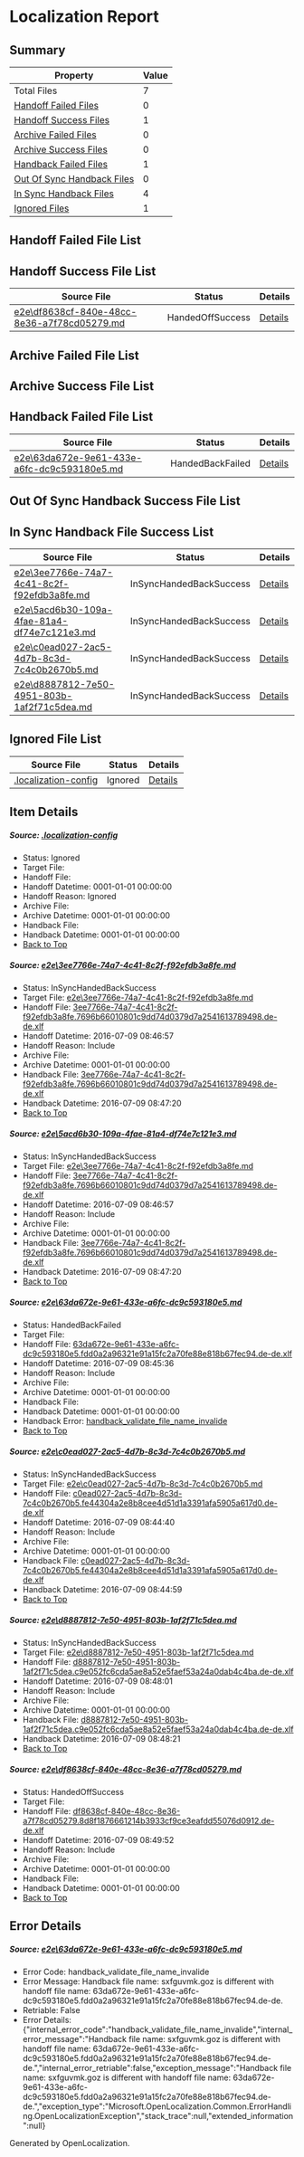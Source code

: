 # <a name='report-top'></a> Localization Report

## Summary
 Property | Value 
 -------- | ----- 
 Total Files | 7
[ Handoff Failed Files ](#handoff-failed-list)| 0
[ Handoff Success Files ](#handoff-success-list)| 1
[ Archive Failed Files ](#archive-failed-list)| 0
[ Archive Success Files ](#archive-success-list)| 0
[ Handback Failed Files ](#handback-failed-list)| 1
[ Out Of Sync Handback Files ](#outofsync-handback-success-list)| 0
[ In Sync Handback Files ](#insync-handback-success-list)| 4
[ Ignored Files ](#ignored-list)| 1

## <a name='handoff-failed-list'></a> Handoff Failed File List

## <a name='handoff-success-list'></a> Handoff Success File List
 Source File | Status | Details 
 ----------- | ------ | ------- 
 [e2e\df8638cf-840e-48cc-8e36-a7f78cd05279.md](https://github.com/OpenLocalizationTestOrg/oltest/blob/7b17068842396bb4c77f8496f50ddc1411a6aed5/e2e/df8638cf-840e-48cc-8e36-a7f78cd05279.md) | HandedOffSuccess | [Details](#b81ad080dbf19f1da6a9d30d1a66ab196b5c38526)

## <a name='archive-failed-list'></a> Archive Failed File List

## <a name='archive-success-list'></a> Archive Success File List

## <a name='handback-failed-list'></a> Handback Failed File List
 Source File | Status | Details 
 ----------- | ------ | ------- 
 [e2e\63da672e-9e61-433e-a6fc-dc9c593180e5.md](https://github.com/OpenLocalizationTestOrg/oltest/blob/7e5e19fd3a1082d36db5fa043da6e2b9db1df5ea/e2e/63da672e-9e61-433e-a6fc-dc9c593180e5.md) | HandedBackFailed | [Details](#a23939fab22eb9a1911f9e302a167a63dcaf0b463)

## <a name='outofsync-handback-success-list'></a> Out Of Sync Handback Success File List

## <a name='insync-handback-success-list'></a> In Sync Handback File Success List
 Source File | Status | Details 
 ----------- | ------ | ------- 
 [e2e\3ee7766e-74a7-4c41-8c2f-f92efdb3a8fe.md](https://github.com/OpenLocalizationTestOrg/oltest/blob/fdc3aca9c61b191b20172bbfaaab83fcd64f7173/e2e/3ee7766e-74a7-4c41-8c2f-f92efdb3a8fe.md) | InSyncHandedBackSuccess | [Details](#4181ac1a354ee3b20379dc60e1593ba191ab08601)
 [e2e\5acd6b30-109a-4fae-81a4-df74e7c121e3.md](https://github.com/OpenLocalizationTestOrg/oltest/blob/7b17068842396bb4c77f8496f50ddc1411a6aed5/e2e/5acd6b30-109a-4fae-81a4-df74e7c121e3.md) | InSyncHandedBackSuccess | [Details](#4181ac1a354ee3b20379dc60e1593ba191ab08602)
 [e2e\c0ead027-2ac5-4d7b-8c3d-7c4c0b2670b5.md](https://github.com/OpenLocalizationTestOrg/oltest/blob/e3e80a793fafc0c4fbaf20c1bf1b676aa1703eb7/e2e/c0ead027-2ac5-4d7b-8c3d-7c4c0b2670b5.md) | InSyncHandedBackSuccess | [Details](#d73dd76d7e223e3218ae9958b549fe7fcf5c06404)
 [e2e\d8887812-7e50-4951-803b-1af2f71c5dea.md](https://github.com/OpenLocalizationTestOrg/oltest/blob/231e16d883fbc6c25c4543b8969467c42125dab7/e2e/d8887812-7e50-4951-803b-1af2f71c5dea.md) | InSyncHandedBackSuccess | [Details](#56daa0e948622fa7ba8239e835dac2126ee1e5065)

## <a name='ignored-list'></a> Ignored File List
 Source File | Status | Details 
 ----------- | ------ | ------- 
 [.localization-config](https://github.com/OpenLocalizationTestOrg/oltest/blob/7b17068842396bb4c77f8496f50ddc1411a6aed5/.localization-config) | Ignored | [Details](#3d4f252ac210baf56311d7e97dcc2db10974dbd20)

## Item Details
##### <a name='3d4f252ac210baf56311d7e97dcc2db10974dbd20'></a> Source: [.localization-config](https://github.com/OpenLocalizationTestOrg/oltest/blob/7b17068842396bb4c77f8496f50ddc1411a6aed5/.localization-config)
* Status: Ignored
* Target File: 
* Handoff File: 
* Handoff Datetime: 0001-01-01 00:00:00
* Handoff Reason: Ignored
* Archive File: 
* Archive Datetime: 0001-01-01 00:00:00
* Handback File: 
* Handback Datetime: 0001-01-01 00:00:00
* [Back to Top](#report-top)

##### <a name='4181ac1a354ee3b20379dc60e1593ba191ab08601'></a> Source: [e2e\3ee7766e-74a7-4c41-8c2f-f92efdb3a8fe.md](https://github.com/OpenLocalizationTestOrg/oltest/blob/fdc3aca9c61b191b20172bbfaaab83fcd64f7173/e2e/3ee7766e-74a7-4c41-8c2f-f92efdb3a8fe.md)
* Status: InSyncHandedBackSuccess
* Target File: [e2e\3ee7766e-74a7-4c41-8c2f-f92efdb3a8fe.md](https://github.com/OpenLocalizationTestOrg/oltest-dede-fly/blob/17f04d559f6abed6c625c813e8bf744a1e7bd3f4/e2e/3ee7766e-74a7-4c41-8c2f-f92efdb3a8fe.md)
* Handoff File: [3ee7766e-74a7-4c41-8c2f-f92efdb3a8fe.7696b66010801c9dd74d0379d7a2541613789498.de-de.xlf](https://github.com/OpenLocalizationTestOrg/olhandoff-e2e/blob/b55fe947029906bdc4642490c84e6c6742de930b/ol-handoff/OpenLocalizationTestOrg/oltest-dede-fly/ci/ht/3ee7766e-74a7-4c41-8c2f-f92efdb3a8fe.7696b66010801c9dd74d0379d7a2541613789498.de-de.xlf)
* Handoff Datetime: 2016-07-09 08:46:57
* Handoff Reason: Include
* Archive File: 
* Archive Datetime: 0001-01-01 00:00:00
* Handback File: [3ee7766e-74a7-4c41-8c2f-f92efdb3a8fe.7696b66010801c9dd74d0379d7a2541613789498.de-de.xlf](https://github.com/OpenLocalizationTestOrg/olhandback-e2e/blob/f2c2b228408aa4af6b9746a857ee36303ec095c7/ol-handback/OpenLocalizationTestOrg/oltest-dede-fly/ci/ht/3ee7766e-74a7-4c41-8c2f-f92efdb3a8fe.7696b66010801c9dd74d0379d7a2541613789498.de-de.xlf)
* Handback Datetime: 2016-07-09 08:47:20
* [Back to Top](#report-top)

##### <a name='4181ac1a354ee3b20379dc60e1593ba191ab08602'></a> Source: [e2e\5acd6b30-109a-4fae-81a4-df74e7c121e3.md](https://github.com/OpenLocalizationTestOrg/oltest/blob/7b17068842396bb4c77f8496f50ddc1411a6aed5/e2e/5acd6b30-109a-4fae-81a4-df74e7c121e3.md)
* Status: InSyncHandedBackSuccess
* Target File: [e2e\3ee7766e-74a7-4c41-8c2f-f92efdb3a8fe.md](https://github.com/OpenLocalizationTestOrg/oltest-dede-fly/blob/17f04d559f6abed6c625c813e8bf744a1e7bd3f4/e2e/3ee7766e-74a7-4c41-8c2f-f92efdb3a8fe.md)
* Handoff File: [3ee7766e-74a7-4c41-8c2f-f92efdb3a8fe.7696b66010801c9dd74d0379d7a2541613789498.de-de.xlf](https://github.com/OpenLocalizationTestOrg/olhandoff-e2e/blob/b55fe947029906bdc4642490c84e6c6742de930b/ol-handoff/OpenLocalizationTestOrg/oltest-dede-fly/ci/ht/3ee7766e-74a7-4c41-8c2f-f92efdb3a8fe.7696b66010801c9dd74d0379d7a2541613789498.de-de.xlf)
* Handoff Datetime: 2016-07-09 08:46:57
* Handoff Reason: Include
* Archive File: 
* Archive Datetime: 0001-01-01 00:00:00
* Handback File: [3ee7766e-74a7-4c41-8c2f-f92efdb3a8fe.7696b66010801c9dd74d0379d7a2541613789498.de-de.xlf](https://github.com/OpenLocalizationTestOrg/olhandback-e2e/blob/f2c2b228408aa4af6b9746a857ee36303ec095c7/ol-handback/OpenLocalizationTestOrg/oltest-dede-fly/ci/ht/3ee7766e-74a7-4c41-8c2f-f92efdb3a8fe.7696b66010801c9dd74d0379d7a2541613789498.de-de.xlf)
* Handback Datetime: 2016-07-09 08:47:20
* [Back to Top](#report-top)

##### <a name='a23939fab22eb9a1911f9e302a167a63dcaf0b463'></a> Source: [e2e\63da672e-9e61-433e-a6fc-dc9c593180e5.md](https://github.com/OpenLocalizationTestOrg/oltest/blob/7e5e19fd3a1082d36db5fa043da6e2b9db1df5ea/e2e/63da672e-9e61-433e-a6fc-dc9c593180e5.md)
* Status: HandedBackFailed
* Target File: 
* Handoff File: [63da672e-9e61-433e-a6fc-dc9c593180e5.fdd0a2a96321e91a15fc2a70fe88e818b67fec94.de-de.xlf](https://github.com/OpenLocalizationTestOrg/olhandoff-e2e/blob/ef0fd8de6cd2a3109ab5ef61e8765a31e5ffd02a/ol-handoff/OpenLocalizationTestOrg/oltest-dede-fly/ci/ht/63da672e-9e61-433e-a6fc-dc9c593180e5.fdd0a2a96321e91a15fc2a70fe88e818b67fec94.de-de.xlf)
* Handoff Datetime: 2016-07-09 08:45:36
* Handoff Reason: Include
* Archive File: 
* Archive Datetime: 0001-01-01 00:00:00
* Handback File: 
* Handback Datetime: 0001-01-01 00:00:00
* Handback Error: [handback_validate_file_name_invalide](#a23939fab22eb9a1911f9e302a167a63dcaf0b463handback_validate_file_name_invalide)
* [Back to Top](#report-top)

##### <a name='d73dd76d7e223e3218ae9958b549fe7fcf5c06404'></a> Source: [e2e\c0ead027-2ac5-4d7b-8c3d-7c4c0b2670b5.md](https://github.com/OpenLocalizationTestOrg/oltest/blob/e3e80a793fafc0c4fbaf20c1bf1b676aa1703eb7/e2e/c0ead027-2ac5-4d7b-8c3d-7c4c0b2670b5.md)
* Status: InSyncHandedBackSuccess
* Target File: [e2e\c0ead027-2ac5-4d7b-8c3d-7c4c0b2670b5.md](https://github.com/OpenLocalizationTestOrg/oltest-dede-fly/blob/556277833d25a80ad9dc3d05e2f91273a8ba96ac/e2e/c0ead027-2ac5-4d7b-8c3d-7c4c0b2670b5.md)
* Handoff File: [c0ead027-2ac5-4d7b-8c3d-7c4c0b2670b5.fe44304a2e8b8cee4d51d1a3391afa5905a617d0.de-de.xlf](https://github.com/OpenLocalizationTestOrg/olhandoff-e2e/blob/579a71166f34b465d3a856ddb03a8bd21e8b9142/ol-handoff/OpenLocalizationTestOrg/oltest-dede-fly/ci/ht/c0ead027-2ac5-4d7b-8c3d-7c4c0b2670b5.fe44304a2e8b8cee4d51d1a3391afa5905a617d0.de-de.xlf)
* Handoff Datetime: 2016-07-09 08:44:40
* Handoff Reason: Include
* Archive File: 
* Archive Datetime: 0001-01-01 00:00:00
* Handback File: [c0ead027-2ac5-4d7b-8c3d-7c4c0b2670b5.fe44304a2e8b8cee4d51d1a3391afa5905a617d0.de-de.xlf](https://github.com/OpenLocalizationTestOrg/olhandback-e2e/blob/4b00439087932caa995c8574bba71b4272f6085c/ol-handback/OpenLocalizationTestOrg/oltest-dede-fly/ci/ht/c0ead027-2ac5-4d7b-8c3d-7c4c0b2670b5.fe44304a2e8b8cee4d51d1a3391afa5905a617d0.de-de.xlf)
* Handback Datetime: 2016-07-09 08:44:59
* [Back to Top](#report-top)

##### <a name='56daa0e948622fa7ba8239e835dac2126ee1e5065'></a> Source: [e2e\d8887812-7e50-4951-803b-1af2f71c5dea.md](https://github.com/OpenLocalizationTestOrg/oltest/blob/231e16d883fbc6c25c4543b8969467c42125dab7/e2e/d8887812-7e50-4951-803b-1af2f71c5dea.md)
* Status: InSyncHandedBackSuccess
* Target File: [e2e\d8887812-7e50-4951-803b-1af2f71c5dea.md](https://github.com/OpenLocalizationTestOrg/oltest-dede-fly/blob/9097454ca6bc12c776f4650741084c5eae8a76f8/e2e/d8887812-7e50-4951-803b-1af2f71c5dea.md)
* Handoff File: [d8887812-7e50-4951-803b-1af2f71c5dea.c9e052fc6cda5ae8a52e5faef53a24a0dab4c4ba.de-de.xlf](https://github.com/OpenLocalizationTestOrg/olhandoff-e2e/blob/5e21c1fcc143d95e0f872ec5f6b7e1633e87b846/ol-handoff/OpenLocalizationTestOrg/oltest-dede-fly/ci/ht/d8887812-7e50-4951-803b-1af2f71c5dea.c9e052fc6cda5ae8a52e5faef53a24a0dab4c4ba.de-de.xlf)
* Handoff Datetime: 2016-07-09 08:48:01
* Handoff Reason: Include
* Archive File: 
* Archive Datetime: 0001-01-01 00:00:00
* Handback File: [d8887812-7e50-4951-803b-1af2f71c5dea.c9e052fc6cda5ae8a52e5faef53a24a0dab4c4ba.de-de.xlf](https://github.com/OpenLocalizationTestOrg/olhandback-e2e/blob/ff6caa2bddd3914615fc03e707ac38029aaeee2d/ol-handback/OpenLocalizationTestOrg/oltest-dede-fly/ci/ht/d8887812-7e50-4951-803b-1af2f71c5dea.c9e052fc6cda5ae8a52e5faef53a24a0dab4c4ba.de-de.xlf)
* Handback Datetime: 2016-07-09 08:48:21
* [Back to Top](#report-top)

##### <a name='b81ad080dbf19f1da6a9d30d1a66ab196b5c38526'></a> Source: [e2e\df8638cf-840e-48cc-8e36-a7f78cd05279.md](https://github.com/OpenLocalizationTestOrg/oltest/blob/7b17068842396bb4c77f8496f50ddc1411a6aed5/e2e/df8638cf-840e-48cc-8e36-a7f78cd05279.md)
* Status: HandedOffSuccess
* Target File: 
* Handoff File: [df8638cf-840e-48cc-8e36-a7f78cd05279.8d8f1876661214b3933cf9ce3eafdd55076d0912.de-de.xlf](https://github.com/OpenLocalizationTestOrg/olhandoff-e2e/blob/8f2ad5a7a454494734870e3882cc7a23b2c30e8d/ol-handoff/OpenLocalizationTestOrg/oltest-dede-fly/ci/ht/df8638cf-840e-48cc-8e36-a7f78cd05279.8d8f1876661214b3933cf9ce3eafdd55076d0912.de-de.xlf)
* Handoff Datetime: 2016-07-09 08:49:52
* Handoff Reason: Include
* Archive File: 
* Archive Datetime: 0001-01-01 00:00:00
* Handback File: 
* Handback Datetime: 0001-01-01 00:00:00
* [Back to Top](#report-top)


## Error Details
##### <a name='a23939fab22eb9a1911f9e302a167a63dcaf0b463handback_validate_file_name_invalide'></a> Source: [e2e\63da672e-9e61-433e-a6fc-dc9c593180e5.md](#a23939fab22eb9a1911f9e302a167a63dcaf0b463)
* Error Code: handback_validate_file_name_invalide
* Error Message: Handback file name: sxfguvmk.goz is different with handoff file name: 63da672e-9e61-433e-a6fc-dc9c593180e5.fdd0a2a96321e91a15fc2a70fe88e818b67fec94.de-de.
* Retriable: False
* Error Details: {"internal_error_code":"handback_validate_file_name_invalide","internal_error_message":"Handback file name: sxfguvmk.goz is different with handoff file name: 63da672e-9e61-433e-a6fc-dc9c593180e5.fdd0a2a96321e91a15fc2a70fe88e818b67fec94.de-de.","internal_error_retriable":false,"exception_message":"Handback file name: sxfguvmk.goz is different with handoff file name: 63da672e-9e61-433e-a6fc-dc9c593180e5.fdd0a2a96321e91a15fc2a70fe88e818b67fec94.de-de.","exception_type":"Microsoft.OpenLocalization.Common.ErrorHandling.OpenLocalizationException","stack_trace":null,"extended_information":null}


Generated by OpenLocalization.
